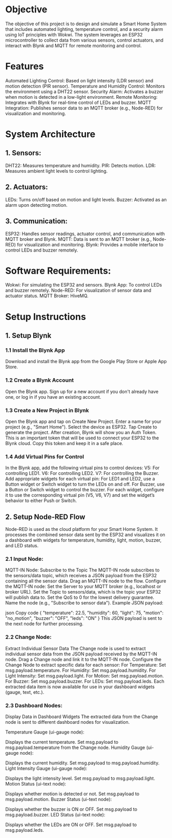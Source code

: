 # Objective
The objective of this project is to design and simulate a Smart Home System that includes automated lighting, temperature control, and a security alarm using IoT principles with Wokwi. The system leverages an ESP32 microcontroller to collect data from various sensors, control actuators, and interact with Blynk and MQTT for remote monitoring and control.

# Features
Automated Lighting Control:
Based on light intensity (LDR sensor) and motion detection (PIR sensor).
Temperature and Humidity Control:
Monitors the environment using a DHT22 sensor.
Security Alarm:
Activates a buzzer when motion is detected in a low-light environment.
Remote Monitoring:
Integrates with Blynk for real-time control of LEDs and buzzer.
MQTT Integration:
Publishes sensor data to an MQTT broker (e.g., Node-RED) for visualization and monitoring.
# System Architecture
## 1. Sensors:
DHT22: Measures temperature and humidity.
PIR: Detects motion.
LDR: Measures ambient light levels to control lighting.
## 2. Actuators:
LEDs: Turns on/off based on motion and light levels.
Buzzer: Activated as an alarm upon detecting motion.
## 3. Communication:
ESP32: Handles sensor readings, actuator control, and communication with MQTT broker and Blynk.
MQTT: Data is sent to an MQTT broker (e.g., Node-RED) for visualization and monitoring.
Blynk: Provides a mobile interface to control LEDs and buzzer remotely.
# Software Requirements:
Wokwi: For simulating the ESP32 and sensors.
Blynk App: To control LEDs and buzzer remotely.
Node-RED: For visualization of sensor data and actuator status.
MQTT Broker: HiveMQ.
# Setup Instructions
## 1. Setup Blynk
### 1.1 Install the Blynk App
Download and install the Blynk app from the Google Play Store or Apple App Store.
### 1.2 Create a Blynk Account
Open the Blynk app.
Sign up for a new account if you don't already have one, or log in if you have an existing account.
### 1.3 Create a New Project in Blynk
Open the Blynk app and tap on Create New Project.
Enter a name for your project (e.g., "Smart Home").
Select the device as ESP32.
Tap Create to generate the project.
After creation, Blynk will show you an Auth Token. This is an important token that will be used to connect your ESP32 to the Blynk cloud. Copy this token and keep it in a safe place.
### 1.4 Add Virtual Pins for Control
In the Blynk app, add the following virtual pins to control devices:
V5: For controlling LED1.
V6: For controlling LED2.
V7: For controlling the Buzzer.
Add appropriate widgets for each virtual pin:
For LED1 and LED2, use a Button widget or Switch widget to turn the LEDs on and off.
For Buzzer, use a Button or Switch widget to control the buzzer.
For each widget, configure it to use the corresponding virtual pin (V5, V6, V7) and set the widget’s behavior to either Push or Switch.
## 2. Setup Node-RED Flow
Node-RED is used as the cloud platform for your Smart Home System. It processes the combined sensor data sent by the ESP32 and visualizes it on a dashboard with widgets for temperature, humidity, light, motion, buzzer, and LED status.

### 2.1 Input Node:
MQTT-IN Node: Subscribe to the Topic
The MQTT-IN node subscribes to the sensors/data topic, which receives a JSON payload from the ESP32 containing all the sensor data.
Drag an MQTT-IN node to the flow.
Configure the MQTT-IN node:
Set the Server to your MQTT broker (e.g., localhost or broker URL).
Set the Topic to sensors/data, which is the topic your ESP32 will publish data to.
Set the QoS to 0 for the lowest delivery guarantee.
Name the node (e.g., "Subscribe to sensor data").
Example JSON payload:

json
Copy code
{
  "temperature": 22.5,
  "humidity": 60,
  "light": 75,
  "motion": "no_motion",
  "buzzer": "OFF",
  "leds": "ON"
}
This JSON payload is sent to the next node for further processing.

### 2.2 Change Node:
Extract Individual Sensor Data
The Change node is used to extract individual sensor data from the JSON payload received by the MQTT-IN node.
Drag a Change node and link it to the MQTT-IN node.
Configure the Change Node to extract specific data for each sensor:
For Temperature: Set msg.payload.temperature.
For Humidity: Set msg.payload.humidity.
For Light Intensity: Set msg.payload.light.
For Motion: Set msg.payload.motion.
For Buzzer: Set msg.payload.buzzer.
For LEDs: Set msg.payload.leds.
Each extracted data item is now available for use in your dashboard widgets (gauge, text, etc.).
### 2.3 Dashboard Nodes:
Display Data in Dashboard Widgets
The extracted data from the Change node is sent to different dashboard nodes for visualization.

Temperature Gauge (ui-gauge node):

Displays the current temperature.
Set msg.payload to msg.payload.temperature from the Change node.
Humidity Gauge (ui-gauge node):

Displays the current humidity.
Set msg.payload to msg.payload.humidity.
Light Intensity Gauge (ui-gauge node):

Displays the light intensity level.
Set msg.payload to msg.payload.light.
Motion Status (ui-text node):

Displays whether motion is detected or not.
Set msg.payload to msg.payload.motion.
Buzzer Status (ui-text node):

Displays whether the buzzer is ON or OFF.
Set msg.payload to msg.payload.buzzer.
LED Status (ui-text node):

Displays whether the LEDs are ON or OFF.
Set msg.payload to msg.payload.leds.
